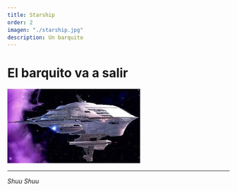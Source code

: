 ```yaml
---
title: Starship
order: 2
imagen: "./starship.jpg"
description: Un barquito
---
```


# El barquito va a salir

![starship](./starship.jpg)

---

*Shuu Shuu*